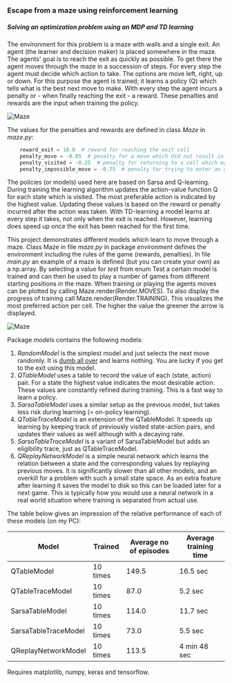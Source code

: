 ### Escape from a maze using reinforcement learning

##### Solving an optimization problem using an MDP and TD learning

The environment for this problem is a maze with walls and a single exit. An agent (the learner and decision maker) is placed somewhere in the maze. The agents' goal is to reach the exit as quickly as possible. To get there the agent moves through the maze in a succession of steps. For every step the agent must decide which action to take. The options are move left, right, up or down. For this purpose the agent is trained; it learns a policy (Q) which tells what is the best next move to make. With every step the agent incurs a penalty or - when finally reaching the exit - a reward. These penalties and rewards are the input when training the policy. 

![Maze](https://github.com/erikdelange/Reinforcement-Learning-Maze/blob/master/maze.png)

The values for the penalties and rewards are defined in class *Maze* in *maze.py*:
```python
    reward_exit = 10.0  # reward for reaching the exit cell
    penalty_move = -0.05  # penalty for a move which did not result in finding the exit cell
    penalty_visited = -0.25  # penalty for returning to a cell which was visited earlier
    penalty_impossible_move = -0.75  # penalty for trying to enter an occupied cell or moving out of the maze
```
The policies (or models) used here are based on Sarsa and Q-learning. During training the learning algorithm updates the action-value function Q for each state which is visited. The most preferable action is indicated by the highest value. Updating these values is based on the reward or penalty incurred after the action was taken. With TD-learning a model learns at every step it takes, not only when the exit is reached. However, learning does speed up once the exit has been reached for the first time. 

This project demonstrates different models which learn to move through a maze. Class Maze in file *maze.py* in package *environment* defines the environment including the rules of the game (rewards, penalties). In file *main.py* an example of a maze is defined (but you can create your own) as a np.array. By selecting a value for *test* from enum Test a certain model is trained and can then be used to play a number of games from different starting positions in the maze. When training or playing the agents moves can be plotted by calling Maze.render(Render.MOVES). To also display the progress of training call Maze.render(Render.TRAINING). This visualizes the most preferred action per cell. The higher the value the greener the arrow is displayed.

![Maze](https://github.com/erikdelange/Reinforcement-Learning-Maze/blob/master/bestmove.png)

Package *models* contains the following models:
1. *RandomModel* is the simplest model and just selects the next move randomly. It is [dumb all over](https://www.youtube.com/watch?v=DR_wf92A8E4) and learns nothing. You are lucky if you get to the exit using this model.
2. *QTableModel* uses a table to record the value of each (state, action) pair. For a state the highest value indicates the most desirable action. These values are constantly refined during training. This is a fast way to learn a policy.
3. *SarsaTableModel* uses a similar setup as the previous model, but takes less risk during learning (= on-policy learning).
4. *QTableTraceModel* is an extension of the QTableModel. It speeds up learning by keeping track of previously visited state-action pairs, and updates their values as well although with a decaying rate.
5. *SarsaTableTraceModel* is a variant of SarsaTableModel but adds an eligibility trace, just as QTableTraceModel. 
6. *QReplayNetworkModel* is a simple neural network which learns the relation between a state and the corresponding values by replaying previous moves. It is significantly slower than all other models, and an overkill for a problem with such a small state space. As an extra feature after learning it saves the model to disk so this can be loaded later for a next game. This is typically how you would use a neural network in a real world situation where training is separated from actual use. 

The table below gives an impression of the relative performance of each of these models (on my PC):

| Model | Trained | Average no of episodes | Average training time |
| --- | --- | --- | --- | 
| QTableModel | 10 times | 149.5 | 16.5 sec |
| QTableTraceModel | 10 times | 87.0 | 5.2 sec |
| SarsaTableModel | 10 times | 114.0 | 11.7 sec |
| SarsaTableTraceModel | 10 times | 73.0 | 5.5 sec |
| QReplayNetworkModel | 10 times | 113.5 | 4 min 48 sec |

Requires matplotlib, numpy, keras and tensorflow.
